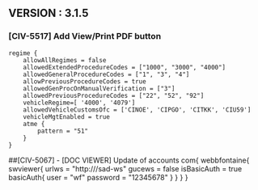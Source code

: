 ## VERSION : 3.1.5
### [CIV-5517] Add View/Print PDF button
    regime {
        allowAllRegimes = false
        allowedExtendedProcedureCodes = ["1000", "3000", "4000"]
        allowedGeneralProcedureCodes = ["1", "3", "4"]
        allowPreviousProcedureCodes = true
        allowedGenProcOnManualVerification = ["3"]
        allowedPreviousProcedureCodes = ["22", "52", "92"]
        vehicleRegime=[ '4000', '4079']
        allowedVehicleCustomsOfc = ['CINOE', 'CIPGO', 'CITKK', 'CIU59']
        vehicleMgtEnabled = true
        atme {
            pattern = "51"
        }
    }
    
##[CIV-5067] - [DOC VIEWER] Update of accounts 
    com{
    	webbfontaine{
    		swviewer{
    			urlws = "http://<host>/sad-ws"
    			gucews = false
    			isBasicAuth = true
    			basicAuth{
    				user = "wf"
    				password = "12345678"
    			}
    		}
    	}
    }
